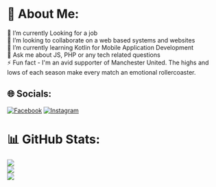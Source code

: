 # 💫 About Me:
🔭 I’m currently Looking for a job<br>👯 I’m looking to collaborate on a web based systems and websites<br>🌱 I’m currently learning Kotlin for Mobile Application Development<br>💬 Ask me about JS, PHP or any tech related questions<br>⚡ Fun fact - I'm an avid supporter of Manchester United. The highs and lows of each season make every match an emotional rollercoaster.


## 🌐 Socials:
[![Facebook](https://img.shields.io/badge/Facebook-%231877F2.svg?logo=Facebook&logoColor=white)](https://www.facebook.com/surafel.kassahun.18/) [![Instagram](https://img.shields.io/badge/Instagram-%23E4405F.svg?logo=Instagram&logoColor=white)](https://www.instagram.com/sura_de_weeknd/) 


# 📊 GitHub Stats:
![](https://github-readme-stats.vercel.app/api?username=SurafelK&theme=city_light&hide_border=false&include_all_commits=true&count_private=true)<br/>
![](https://github-readme-streak-stats.herokuapp.com/?user=SurafelK&theme=city_light&hide_border=false)<br/>
![](https://github-readme-stats.vercel.app/api/top-langs/?username=SurafelK&theme=city_light&hide_border=false&include_all_commits=true&count_private=true&layout=compact)

<!-- Proudly created with GPRM ( https://gprm.itsvg.in ) -->
